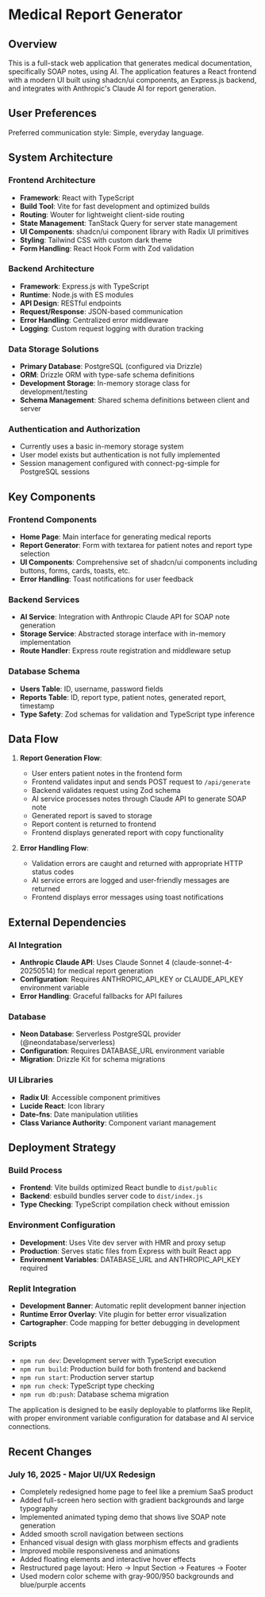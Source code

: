 # Medical Report Generator

## Overview

This is a full-stack web application that generates medical documentation, specifically SOAP notes, using AI. The application features a React frontend with a modern UI built using shadcn/ui components, an Express.js backend, and integrates with Anthropic's Claude AI for report generation.

## User Preferences

Preferred communication style: Simple, everyday language.

## System Architecture

### Frontend Architecture
- **Framework**: React with TypeScript
- **Build Tool**: Vite for fast development and optimized builds
- **Routing**: Wouter for lightweight client-side routing
- **State Management**: TanStack Query for server state management
- **UI Components**: shadcn/ui component library with Radix UI primitives
- **Styling**: Tailwind CSS with custom dark theme
- **Form Handling**: React Hook Form with Zod validation

### Backend Architecture
- **Framework**: Express.js with TypeScript
- **Runtime**: Node.js with ES modules
- **API Design**: RESTful endpoints
- **Request/Response**: JSON-based communication
- **Error Handling**: Centralized error middleware
- **Logging**: Custom request logging with duration tracking

### Data Storage Solutions
- **Primary Database**: PostgreSQL (configured via Drizzle)
- **ORM**: Drizzle ORM with type-safe schema definitions
- **Development Storage**: In-memory storage class for development/testing
- **Schema Management**: Shared schema definitions between client and server

### Authentication and Authorization
- Currently uses a basic in-memory storage system
- User model exists but authentication is not fully implemented
- Session management configured with connect-pg-simple for PostgreSQL sessions

## Key Components

### Frontend Components
- **Home Page**: Main interface for generating medical reports
- **Report Generator**: Form with textarea for patient notes and report type selection
- **UI Components**: Comprehensive set of shadcn/ui components including buttons, forms, cards, toasts, etc.
- **Error Handling**: Toast notifications for user feedback

### Backend Services
- **AI Service**: Integration with Anthropic Claude API for SOAP note generation
- **Storage Service**: Abstracted storage interface with in-memory implementation
- **Route Handler**: Express route registration and middleware setup

### Database Schema
- **Users Table**: ID, username, password fields
- **Reports Table**: ID, report type, patient notes, generated report, timestamp
- **Type Safety**: Zod schemas for validation and TypeScript type inference

## Data Flow

1. **Report Generation Flow**:
   - User enters patient notes in the frontend form
   - Frontend validates input and sends POST request to `/api/generate`
   - Backend validates request using Zod schema
   - AI service processes notes through Claude API to generate SOAP note
   - Generated report is saved to storage
   - Report content is returned to frontend
   - Frontend displays generated report with copy functionality

2. **Error Handling Flow**:
   - Validation errors are caught and returned with appropriate HTTP status codes
   - AI service errors are logged and user-friendly messages are returned
   - Frontend displays error messages using toast notifications

## External Dependencies

### AI Integration
- **Anthropic Claude API**: Uses Claude Sonnet 4 (claude-sonnet-4-20250514) for medical report generation
- **Configuration**: Requires ANTHROPIC_API_KEY or CLAUDE_API_KEY environment variable
- **Error Handling**: Graceful fallbacks for API failures

### Database
- **Neon Database**: Serverless PostgreSQL provider (@neondatabase/serverless)
- **Configuration**: Requires DATABASE_URL environment variable
- **Migration**: Drizzle Kit for schema migrations

### UI Libraries
- **Radix UI**: Accessible component primitives
- **Lucide React**: Icon library
- **Date-fns**: Date manipulation utilities
- **Class Variance Authority**: Component variant management

## Deployment Strategy

### Build Process
- **Frontend**: Vite builds optimized React bundle to `dist/public`
- **Backend**: esbuild bundles server code to `dist/index.js`
- **Type Checking**: TypeScript compilation check without emission

### Environment Configuration
- **Development**: Uses Vite dev server with HMR and proxy setup
- **Production**: Serves static files from Express with built React app
- **Environment Variables**: DATABASE_URL and ANTHROPIC_API_KEY required

### Replit Integration
- **Development Banner**: Automatic replit development banner injection
- **Runtime Error Overlay**: Vite plugin for better error visualization
- **Cartographer**: Code mapping for better debugging in development

### Scripts
- `npm run dev`: Development server with TypeScript execution
- `npm run build`: Production build for both frontend and backend
- `npm run start`: Production server startup
- `npm run check`: TypeScript type checking
- `npm run db:push`: Database schema migration

The application is designed to be easily deployable to platforms like Replit, with proper environment variable configuration for database and AI service connections.

## Recent Changes

### July 16, 2025 - Major UI/UX Redesign
- Completely redesigned home page to feel like a premium SaaS product
- Added full-screen hero section with gradient backgrounds and large typography
- Implemented animated typing demo that shows live SOAP note generation
- Added smooth scroll navigation between sections
- Enhanced visual design with glass morphism effects and gradients
- Improved mobile responsiveness and animations
- Added floating elements and interactive hover effects
- Restructured page layout: Hero → Input Section → Features → Footer
- Used modern color scheme with gray-900/950 backgrounds and blue/purple accents